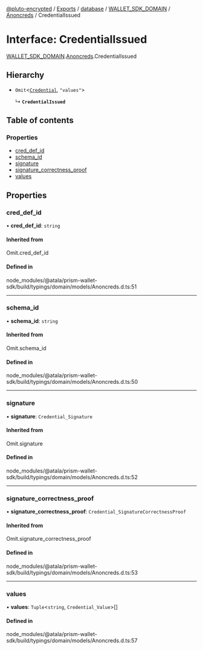 [@pluto-encrypted](../README.md) / [Exports](../modules.md) / [database](../modules/database.md) / [WALLET\_SDK\_DOMAIN](../modules/database.WALLET_SDK_DOMAIN.md) / [Anoncreds](../modules/database.WALLET_SDK_DOMAIN.Anoncreds.md) / CredentialIssued

# Interface: CredentialIssued

[WALLET\_SDK\_DOMAIN](../modules/database.WALLET_SDK_DOMAIN.md).[Anoncreds](../modules/database.WALLET_SDK_DOMAIN.Anoncreds.md).CredentialIssued

## Hierarchy

- `Omit`\<[`Credential`](database.WALLET_SDK_DOMAIN.Anoncreds.Credential.md), ``"values"``\>

  ↳ **`CredentialIssued`**

## Table of contents

### Properties

- [cred\_def\_id](database.WALLET_SDK_DOMAIN.Anoncreds.CredentialIssued.md#cred_def_id)
- [schema\_id](database.WALLET_SDK_DOMAIN.Anoncreds.CredentialIssued.md#schema_id)
- [signature](database.WALLET_SDK_DOMAIN.Anoncreds.CredentialIssued.md#signature)
- [signature\_correctness\_proof](database.WALLET_SDK_DOMAIN.Anoncreds.CredentialIssued.md#signature_correctness_proof)
- [values](database.WALLET_SDK_DOMAIN.Anoncreds.CredentialIssued.md#values)

## Properties

### cred\_def\_id

• **cred\_def\_id**: `string`

#### Inherited from

Omit.cred\_def\_id

#### Defined in

node_modules/@atala/prism-wallet-sdk/build/typings/domain/models/Anoncreds.d.ts:51

___

### schema\_id

• **schema\_id**: `string`

#### Inherited from

Omit.schema\_id

#### Defined in

node_modules/@atala/prism-wallet-sdk/build/typings/domain/models/Anoncreds.d.ts:50

___

### signature

• **signature**: `Credential_Signature`

#### Inherited from

Omit.signature

#### Defined in

node_modules/@atala/prism-wallet-sdk/build/typings/domain/models/Anoncreds.d.ts:52

___

### signature\_correctness\_proof

• **signature\_correctness\_proof**: `Credential_SignatureCorrectnessProof`

#### Inherited from

Omit.signature\_correctness\_proof

#### Defined in

node_modules/@atala/prism-wallet-sdk/build/typings/domain/models/Anoncreds.d.ts:53

___

### values

• **values**: `Tuple`\<`string`, `Credential_Value`\>[]

#### Defined in

node_modules/@atala/prism-wallet-sdk/build/typings/domain/models/Anoncreds.d.ts:57
